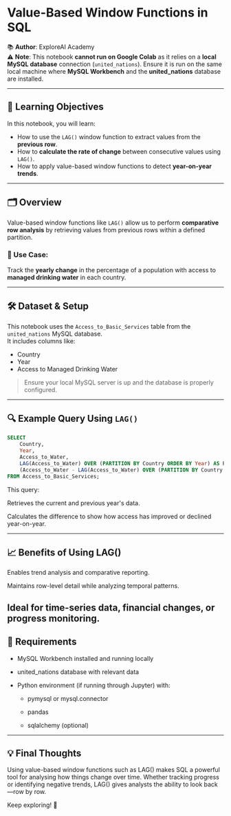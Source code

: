# Value-Based Window Functions in SQL

📚 **Author**: ExploreAI Academy  
⚠️ **Note**: This notebook **cannot run on Google Colab** as it relies on a **local MySQL database** connection (`united_nations`). Ensure it is run on the same local machine where **MySQL Workbench** and the **united_nations** database are installed.

---

## 🎯 Learning Objectives

In this notebook, you will learn:

- How to use the `LAG()` window function to extract values from the **previous row**.
- How to **calculate the rate of change** between consecutive values using `LAG()`.
- How to apply value-based window functions to detect **year-on-year trends**.

---

## 🗂 Overview

Value-based window functions like `LAG()` allow us to perform **comparative row analysis** by retrieving values from previous rows within a defined partition.

### 🧠 Use Case:

Track the **yearly change** in the percentage of a population with access to **managed drinking water** in each country.

---

## 🛠 Dataset & Setup

This notebook uses the `Access_to_Basic_Services` table from the `united_nations` MySQL database.  
It includes columns like:

- Country
- Year
- Access to Managed Drinking Water

> Ensure your local MySQL server is up and the database is properly configured.

---

## 🔍 Example Query Using `LAG()`

```sql
SELECT 
    Country,
    Year,
    Access_to_Water,
    LAG(Access_to_Water) OVER (PARTITION BY Country ORDER BY Year) AS Prev_Year_Access,
    (Access_to_Water - LAG(Access_to_Water) OVER (PARTITION BY Country ORDER BY Year)) AS Change
FROM Access_to_Basic_Services;
```
This query:

Retrieves the current and previous year's data.

Calculates the difference to show how access has improved or declined year-on-year.

---
## 📈 Benefits of Using LAG()
Enables trend analysis and comparative reporting.

Maintains row-level detail while analyzing temporal patterns.

Ideal for time-series data, financial changes, or progress monitoring.
---
## 🔌 Requirements
- MySQL Workbench installed and running locally

- united_nations database with relevant data

- Python environment (if running through Jupyter) with:

    - pymysql or mysql.connector
    
    - pandas
    
    - sqlalchemy (optional)
---
## 💡 Final Thoughts
Using value-based window functions such as LAG() makes SQL a powerful tool for analysing how things change over time.
Whether tracking progress or identifying negative trends, LAG() gives analysts the ability to look back—row by row.

Keep exploring! 🚀
